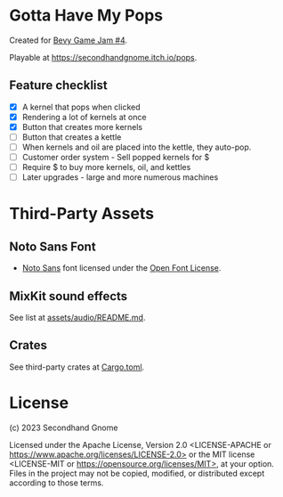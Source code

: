# Gotta Have My Pops

Created for [Bevy Game Jam #4](https://itch.io/jam/bevy-jam-4).

Playable at https://secondhandgnome.itch.io/pops.

## Feature checklist
* [x] A kernel that pops when clicked
* [x] Rendering a lot of kernels at once
* [x] Button that creates more kernels
* [ ] Button that creates a kettle
* [ ] When kernels and oil are placed into the kettle, they auto-pop.
* [ ] Customer order system - Sell popped kernels for $
* [ ] Require $ to buy more kernels, oil, and kettles
* [ ] Later upgrades - large and more numerous machines

# Third-Party Assets

## Noto Sans Font
* [Noto Sans](https://fonts.google.com/noto/specimen/Noto+Sans/about) font licensed under the [Open Font License](https://scripts.sil.org/cms/scripts/page.php?site_id=nrsi&id=OFL).

## MixKit sound effects
See list at [assets/audio/README.md](assets/audio/README.md).

## Crates
See third-party crates at [Cargo.toml](Cargo.toml).

# License
(c) 2023 Secondhand Gnome

Licensed under the Apache License, Version 2.0 <LICENSE-APACHE or https://www.apache.org/licenses/LICENSE-2.0> or the MIT license <LICENSE-MIT or https://opensource.org/licenses/MIT>, at your option. Files in the project may not be copied, modified, or distributed except according to those terms.